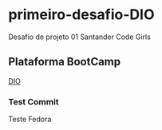 # primeiro-desafio-DIO
Desafio de projeto 01 Santander Code Girls

## Plataforma BootCamp
[DIO](https://www.dio.me)

### Test Commit
Teste Fedora
